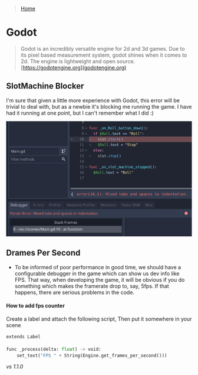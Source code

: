 > [Home](../../README.md) 

# Godot

> Godot is an incredibly versatile engine for 2d and 3d games. Due to its pixel based measurement system, godot shines when it comes to 2d. The engine is lightweight and open source. [https://godotengine.org](godotengine.org)


## SlotMachine Blocker

I'm sure that given a little more experience with Godot, this error will be trivial to deal with, but as a newbie it's blocking me running the game. I have had it running at one point, but I can't remember what I did :)

![SlotMachine](./media/mixed-tabs-and-spaces.png)

## Drames Per Second

- To be informed of poor performance in good time, we should have a configurable debugger in the game which can show us dev info like FPS. That way, when developing the game, it will be obvious if you do something which makes the framerate drop to, say, 5fps. If that happens, there are serious problems in the code.

#### How to add fps counter

Create a label and attach the following script, Then put it somewhere in your scene

```python
extends Label

func _process(delta: float) -> void:
    set_text("FPS " + String(Engine.get_frames_per_second()))
```

_vs 1.1.0_

